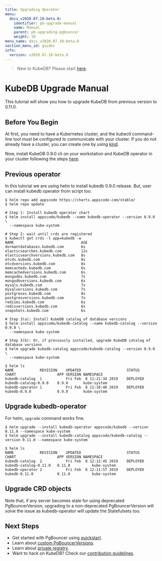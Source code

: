 ```yaml
---
title: Upgrading Operator
menu:
  docs_v2020.07.10-beta.0:
    identifier: pb-upgrade-manual
    name: Manual
    parent: pb-upgrading-pgbouncer
    weight: 10
menu_name: docs_v2020.07.10-beta.0
section_menu_id: guides
info:
  version: v2020.07.10-beta.0
---
```


> New to KubeDB? Please start [here](/docs/v2020.07.10-beta.0/concepts/README).

# KubeDB Upgrade Manual

This tutorial will show you how to upgrade KubeDB from previous version to 0.11.0.

## Before You Begin

At first, you need to have a Kubernetes cluster, and the kubectl command-line tool must be configured to communicate with your cluster. If you do not already have a cluster, you can create one by using [kind](https://kind.sigs.k8s.io/docs/user/quick-start/).

Now, install KubeDB 0.9.0 cli on your workstation and KubeDB operator in your cluster following the steps [here](https://kubedb.com/docs/0.9.0/setup/install/).

## Previous operator

In this tutorial we are using helm to install kubedb 0.9.0 release. But, user can install kubedb operator from script too.

```console
$ helm repo add appscode https://charts.appscode.com/stable/
$ helm repo update

# Step 1: Install kubedb operator chart
$ helm install appscode/kubedb --name kubedb-operator --version 0.9.0 \
  --namespace kube-system

# Step 2: wait until crds are registered
$ kubectl get crds -l app=kubedb -w
NAME                               AGE
dormantdatabases.kubedb.com        6s
elasticsearches.kubedb.com         12s
elasticsearchversions.kubedb.com   8s
etcds.kubedb.com                   8s
etcdversions.kubedb.com            8s
memcacheds.kubedb.com              6s
memcachedversions.kubedb.com       6s
mongodbs.kubedb.com                7s
mongodbversions.kubedb.com         6s
mysqls.kubedb.com                  7s
mysqlversions.kubedb.com           7s
postgreses.kubedb.com              8s
postgresversions.kubedb.com        7s
redises.kubedb.com                 6s
redisversions.kubedb.com           6s
snapshots.kubedb.com               6s

# Step 3(a): Install KubeDB catalog of database versions
$ helm install appscode/kubedb-catalog --name kubedb-catalog --version 0.9.0 \
  --namespace kube-system

# Step 3(b): Or, if previously installed, upgrade KubeDB catalog of database versions
$ helm upgrade kubedb-catalog appscode/kubedb-catalog --version 0.9.0 \
  --namespace kube-system

$ helm ls
NAME           	REVISION	UPDATED                 	STATUS  	CHART               	APP VERSION	NAMESPACE
kubedb-catalog 	1       	Fri Feb  8 11:21:34 2019	DEPLOYED	kubedb-catalog-0.9.0	0.9.0      	kube-system
kubedb-operator	1       	Fri Feb  8 11:18:46 2019	DEPLOYED	kubedb-0.9.0        	0.9.0      	kube-system
```

## Upgrade kubedb-operator

For helm, `upgrade` command works fine.

```console
$ helm upgrade --install kubedb-operator appscode/kubedb --version 0.11.0 --namespace kube-system
$ helm upgrade --install kubedb-catalog appscode/kubedb-catalog --version 0.11.0 --namespace kube-system

$ helm ls
NAME           	REVISION	UPDATED                 	STATUS  	CHART               	APP VERSION	NAMESPACE
kubedb-catalog 	2       	Fri Feb  8 12:12:45 2019	DEPLOYED	kubedb-catalog-0.11.0	0.11.0      	kube-system
kubedb-operator	2       	Fri Feb  8 12:11:57 2019	DEPLOYED	kubedb-0.11.0        	0.11.0      	kube-system
```

## Upgrade CRD objects

Note that, if any server becomes stale for using deprecated PgBouncerVersion, upgrading to a non-deprecated PgBouncerVersion will solve the issue as kubedb-operator will update the Statefulsets too.

## Next Steps

- Get started with PgBouncer using  [quickstart](/docs/v2020.07.10-beta.0/guides/pgbouncer/quickstart/quickstart).
- Learn about [custom PgBouncerVersions](/docs/v2020.07.10-beta.0/guides/pgbouncer/custom-versions/setup).
- Learn about [private registry](/docs/v2020.07.10-beta.0/guides/pgbouncer/private-registry/using-private-registry).
- Want to hack on KubeDB? Check our [contribution guidelines](/docs/v2020.07.10-beta.0/CONTRIBUTING).
